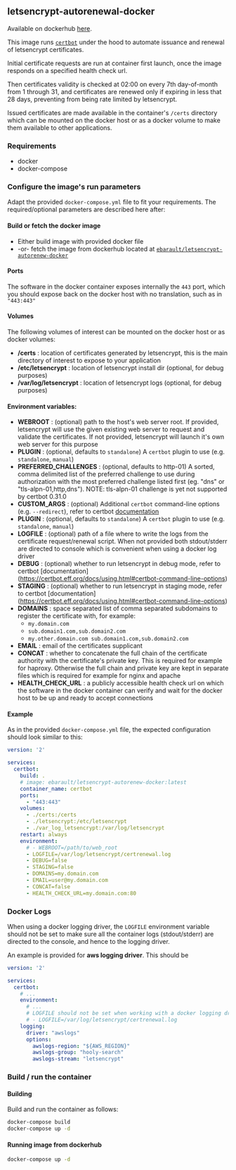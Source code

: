 ## letsencrypt-autorenewal-docker

Available on dockerhub [here]( https://hub.docker.com/r/ebarault/letsencrypt-autorenew-docker).

This image runs [`certbot`](https://certbot.eff.org/) under the hood to automate issuance and renewal of letsencrypt certificates.

Initial certificate requests are run at container first launch, once the image responds on a specified health check url.

Then certificates validity is checked at 02:00 on every 7th day-of-month from 1 through 31, and certificates are renewed only if expiring in less that 28 days, preventing from being rate limited by letsencrypt.

Issued certificates are made available in the container's `/certs` directory which can be mounted on the docker host or as a docker volume to make them available to other applications.

### Requirements

- docker
- docker-compose

### Configure the image's run parameters
 Adapt the provided `docker-compose.yml` file to fit your requirements. The required/optional parameters are described here after:

#### Build or fetch the docker image

- Either build image with provided docker file
- -or- fetch the image from dockerhub located at [`ebarault/letsencrypt-autorenew-docker`](https://hub.docker.com/r/ebarault/letsencrypt-autorenew-docker/tags/)

#### Ports
The software in the docker container exposes internally the `443` port, which you should expose back on the docker host with no translation, such as in `"443:443"`

#### Volumes
The following volumes of interest can be mounted on the docker host or as docker volumes:
- **/certs** : location of certificates generated by letsencrypt, this is the main directory of interest to expose to your application
- **/etc/letsencrypt** : location of letsencrypt install dir (optional, for debug purposes)
- **/var/log/letsencrypt** : location of letsencrypt logs (optional, for debug purposes)


#### Environment variables:
- **WEBROOT** : (optional) path to the host's web server root. If provided, letsencrypt will use the given existing web server to request and validate the certificates. If not provided, letsencrypt will launch it's own web server for this purpose
- **PLUGIN** : (optional, defaults to `standalone`) A `certbot` plugin to use (e.g. `standalone`, `manual`)
- **PREFERRED_CHALLENGES** : (optional, defaults to http-01) A sorted, comma delimited list of the preferred challenge to use during authorization with the most preferred challenge listed first (eg. "dns" or "tls-alpn-01,http,dns"). NOTE: tls-alpn-01 challenge is yet not supported by certbot 0.31.0
- **CUSTOM_ARGS** : (optional) Additional `certbot` command-line options (e.g. `--redirect`), refer to certbot [documentation](https://certbot.eff.org/docs/using.html#certbot-command-line-options)
- **PLUGIN** : (optional, defaults to `standalone`) A `certbot` plugin to use (e.g. `standalone`, `manual`)
- **LOGFILE** : (optional) path of a file where to write the logs from the certificate request/renewal script. When not provided both stdout/stderr are directed to console which is convenient when using a docker log driver
- **DEBUG** : (optional) whether to run letsencrypt in debug mode, refer to certbot [documentation] (https://certbot.eff.org/docs/using.html#certbot-command-line-options)
- **STAGING** : (optional) whether to run letsencrypt in staging mode, refer to certbot [documentation] (https://certbot.eff.org/docs/using.html#certbot-command-line-options)
- **DOMAINS** : space separated list of comma separated subdomains to register the certificate with, for example:
  - `my.domain.com`
  - `sub.domain1.com,sub.domain2.com`
  - `my.other.domain.com sub.domain1.com,sub.domain2.com`
- **EMAIL** : email of the certificates supplicant
- **CONCAT** : whether to concatenate the full chain of the certificate authority with the certificate's private key. This is required for example for haproxy. Otherwise the full chain and private key are kept in separate files which is required for example for nginx and apache
- **HEALTH_CHECK_URL** : a publicly accessible health check url on which the software in the docker container can verify and wait for the docker host to be up and ready to accept connections

#### Example
As in the provided `docker-compose.yml` file, the expected configuration should look similar to this:

```yml
version: '2'

services:
  certbot:
    build: .
    # image: ebarault/letsencrypt-autorenew-docker:latest
    container_name: certbot
    ports:
      - "443:443"
    volumes:
      - ./certs:/certs
      - ./letsencrypt:/etc/letsencrypt
      - ./var_log_letsencrypt:/var/log/letsencrypt
    restart: always
    environment:
      # - WEBROOT=/path/to/web_root
      - LOGFILE=/var/log/letsencrypt/certrenewal.log
      - DEBUG=false
      - STAGING=false
      - DOMAINS=my.domain.com
      - EMAIL=user@my.domain.com
      - CONCAT=false
      - HEALTH_CHECK_URL=my.domain.com:80
```

### Docker Logs
When using a docker logging driver, the `LOGFILE` environment variable should not be set to make sure all the container logs (stdout/stderr) are directed to the console, and hence to the logging driver.

An example is provided for **aws logging driver**. This should be
```yml
version: '2'

services:
  certbot:
    # ...
    environment:
      # ...
      # LOGFILE should not be set when working with a docker logging driver
      # - LOGFILE=/var/log/letsencrypt/certrenewal.log
    logging:
      driver: "awslogs"
      options:
        awslogs-region: "${AWS_REGION}"
        awslogs-group: "hooly-search"
        awslogs-stream: "letsencrypt"
```

### Build / run the container

#### Building
Build and run the container as follows:
```sh
docker-compose build
docker-compose up -d
```

#### Running image from dockerhub
```sh
docker-compose up -d
```
